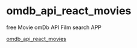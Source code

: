 # omdb_api_react_movies
free Movie omDb API Film search APP

[omdb_api_react_movies](https://omdb-api-react-my-movies.herokuapp.com)

